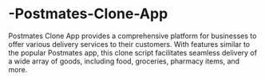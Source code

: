 # -Postmates-Clone-App
Postmates Clone App provides a comprehensive platform for businesses to offer various delivery services to their customers. With features similar to the popular Postmates app, this clone script facilitates seamless delivery of a wide array of goods, including food, groceries, pharmacy items, and more.
